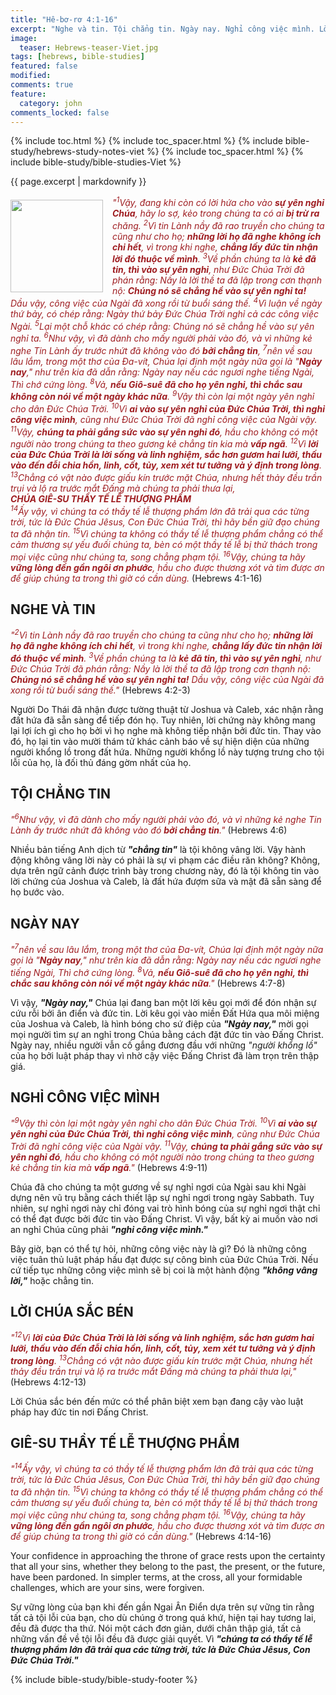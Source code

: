 ```yaml
---
title: "Hê-bơ-rơ 4:1-16"
excerpt: "Nghe và tin. Tội chẳng tin. Ngày nay. Nghỉ công việc mình. Lời Chúa sắc bén. Giê-su Thầy Tế Lễ Thượng Phẩm."
image:
  teaser: Hebrews-teaser-Viet.jpg
tags: [hebrews, bible-studies]
featured: false
modified:
comments: true
feature:
  category: john
comments_locked: false
---
```


{% include toc.html %}
{% include toc_spacer.html %}
{% include bible-study/hebrews-study-notes-viet %}
{% include toc_spacer.html %}
{% include bible-study/bible-studies-Viet %}

{{ page.excerpt | markdownify }}

<div>
<p>
<img alt src="{{ site.url }}/assets/images/Hebrews-teaser-Viet.jpg" style="border: 0px none; margin: 7px 15px 0px 0px; max-width: 100%; height: 148px; padding: 0px; float: left;">
    <span style="color: rgb(159, 29, 33);"><i>"<sup>1</sup>Vậy, đang khi còn có lời hứa cho vào <strong>sự yên nghỉ Chúa</strong>, hãy lo sợ, kẻo trong chúng ta có ai <strong>bị trừ ra</strong> chăng. <sup>2</sup>Vì tin Lành nầy đã rao truyền cho chúng ta cũng như cho họ; <strong>những lời họ đã nghe không ích chi hết</strong>, vì trong khi nghe, <strong>chẳng lấy đức tin nhận lời đó thuộc về mình</strong>. <sup>3</sup>Về phần chúng ta là <strong>kẻ đã tin, thì vào sự yên nghỉ</strong>, như Ðức Chúa Trời đã phán rằng: Nầy là lời thề ta đã lập trong cơn thạnh nộ: <strong>Chúng nó sẽ chẳng hề vào sự yên nghỉ ta!</strong> Dầu vậy, công việc của Ngài đã xong rồi từ buổi sáng thế. <sup>4</sup>Vì luận về ngày thứ bảy, có chép rằng: Ngày thứ bảy Ðức Chúa Trời nghỉ cả các công việc Ngài. <sup>5</sup>Lại một chỗ khác có chép rằng: Chúng nó sẽ chẳng hề vào sự yên nghỉ ta. <sup>6</sup>Như vậy, vì đã dành cho mấy người phải vào đó, và vì những kẻ nghe Tin Lành ấy trước nhứt đã không vào đó <strong>bởi chẳng tin</strong>, <sup>7</sup>nên về sau lâu lắm, trong một thơ của Ða-vít, Chúa lại định một ngày nữa gọi là "<strong>Ngày nay</strong>," như trên kia đã dẫn rằng: Ngày nay nếu các ngươi nghe tiếng Ngài, Thì chớ cứng lòng. <sup>8</sup>Vả, <strong>nếu Giô-suê đã cho họ yên nghỉ, thì chắc sau không còn nói về một ngày khác nữa</strong>. <sup>9</sup>Vậy thì còn lại một ngày yên nghỉ cho dân Ðức Chúa Trời. <sup>10</sup>Vì <strong>ai vào sự yên nghỉ của Ðức Chúa Trời, thì nghỉ công việc mình</strong>, cũng như Ðức Chúa Trời đã nghỉ công việc của Ngài vậy. <sup>11</sup>Vậy, <strong>chúng ta phải gắng sức vào sự yên nghỉ đó</strong>, hầu cho không có một người nào trong chúng ta theo gương kẻ chẳng tin kia mà <strong>vấp ngã</strong>. <sup>12</sup>Vì <strong>lời của Ðức Chúa Trời là lời sống và linh nghiệm, sắc hơn gươm hai lưỡi, thấu vào đến đỗi chia hồn, linh, cốt, tủy, xem xét tư tưởng và ý định trong lòng</strong>. <sup>13</sup>Chẳng có vật nào được giấu kín trước mặt Chúa, nhưng hết thảy đều trần trụi và lộ ra trước mắt Ðấng mà chúng ta phải thưa lại, <br /><strong>CHÚA GIÊ-SU THẦY TẾ LỄ THƯỢNG PHẨM</strong><br /><sup>14</sup>Ấy vậy, vì chúng ta có thầy tế lễ thượng phẩm lớn đã trải qua các từng trời, tức là Ðức Chúa Jêsus, Con Ðức Chúa Trời, thì hãy bền giữ đạo chúng ta đã nhận tin. <sup>15</sup>Vì chúng ta không có thầy tế lễ thượng phẩm chẳng có thể cảm thương sự yếu đuối chúng ta, bèn có một thầy tế lễ bị thử thách trong mọi việc cũng như chúng ta, song chẳng phạm tội. <sup>16</sup>Vậy, chúng ta hãy <strong>vững lòng đến gần ngôi ơn phước</strong>, hầu cho được thương xót và tìm được ơn để giúp chúng ta trong thì giờ có cần dùng. </i></span> (Hebrews 4:1-16)</p></div>

## NGHE VÀ TIN

<span style="color: rgb(159, 29, 33);">
<i>"<sup>2</sup>Vì tin Lành nầy đã rao truyền cho chúng ta cũng như cho họ; <strong>những lời họ đã nghe không ích chi hết</strong>, vì trong khi nghe, <strong>chẳng lấy đức tin nhận lời đó thuộc về mình</strong>. <sup>3</sup>Về phần chúng ta là <strong>kẻ đã tin, thì vào sự yên nghỉ</strong>, như Ðức Chúa Trời đã phán rằng: Nầy là lời thề ta đã lập trong cơn thạnh nộ: <strong>Chúng nó sẽ chẳng hề vào sự yên nghỉ ta!</strong> Dầu vậy, công việc của Ngài đã xong rồi từ buổi sáng thế."</i></span> (Hebrews 4:2-3)

Người Do Thái đã nhận được tường thuật từ Joshua và Caleb, xác nhận rằng đất hứa đã sẵn sàng để tiếp đón họ. Tuy nhiên, lời chứng này không mang lại lợi ích gì cho họ bởi vì họ nghe mà không tiếp nhận bởi đức tin. Thay vào đó, họ lại tin vào mười thám tử khác cảnh báo về sự hiện diện của những người khổng lồ trong đất hứa. Những người khổng lồ này tượng trưng cho tội lỗi của họ, là đối thủ đáng gờm nhất của họ.

## TỘI CHẲNG TIN

<span style="color: rgb(159, 29, 33);">
<i>"<sup>6</sup>Như vậy, vì đã dành cho mấy người phải vào đó, và vì những kẻ nghe Tin Lành ấy trước nhứt đã không vào đó <strong>bởi chẳng tin</strong>."</i></span> (Hebrews 4:6)

Nhiều bản tiếng Anh dịch từ ***"chẳng tin"*** là tội không vâng lời. Vậy hành động không vâng lời này có phải là sự vi phạm các điều răn không? Không, dựa trên ngữ cảnh được trình bày trong chương này, đó là tội không tin vào lời chứng của Joshua và Caleb, là đất hứa đượm sữa và mật đã sẵn sàng để họ bước vào.

## NGÀY NAY

<span style="color: rgb(159, 29, 33);">
<i>"<sup>7</sup>nên về sau lâu lắm, trong một thơ của Ða-vít, Chúa lại định một ngày nữa gọi là "<strong>Ngày nay</strong>," như trên kia đã dẫn rằng: Ngày nay nếu các ngươi nghe tiếng Ngài, Thì chớ cứng lòng. <sup>8</sup>Vả, <strong>nếu Giô-suê đã cho họ yên nghỉ, thì chắc sau không còn nói về một ngày khác nữa</strong>."</i></span> (Hebrews 4:7-8)

Vì vậy, ***"Ngày nay,"*** Chúa lại đang ban một lời kêu gọi mới để đón nhận sự cứu rỗi bởi ân điển và đức tin. Lời kêu gọi vào miền Đất Hứa qua môi miệng của Joshua và Caleb, là hình bóng cho sứ điệp của ***"Ngày nay,"*** mời gọi mọi người tìm sự an nghỉ trong Chúa bằng cách đặt đức tin vào Đấng Christ. Ngày nay, nhiều người vẫn cố gắng đương đầu với những *"người khổng lồ"* của họ bởi luật pháp thay vì nhờ cậy việc Đấng Christ đã làm trọn trên thập giá.

## NGHỈ CÔNG VIỆC MÌNH

<span style="color: rgb(159, 29, 33);">
<i>"<sup>9</sup>Vậy thì còn lại một ngày yên nghỉ cho dân Ðức Chúa Trời. <sup>10</sup>Vì <strong>ai vào sự yên nghỉ của Ðức Chúa Trời, thì nghỉ công việc mình</strong>, cũng như Ðức Chúa Trời đã nghỉ công việc của Ngài vậy. <sup>11</sup>Vậy, <strong>chúng ta phải gắng sức vào sự yên nghỉ đó</strong>, hầu cho không có một người nào trong chúng ta theo gương kẻ chẳng tin kia mà <strong>vấp ngã</strong>."</i></span> (Hebrews 4:9-11)

Chúa đã cho chúng ta một gương về sự nghỉ ngơi của Ngài sau khi Ngài dựng nên vũ trụ bằng cách thiết lập sự nghỉ ngơi trong ngày Sabbath. Tuy nhiên, sự nghỉ ngơi này chỉ đóng vai trò hình bóng của sự nghỉ ngơi thật chỉ có thể đạt được bởi đức tin vào Đấng Christ. Vì vậy, bất kỳ ai muốn vào nơi an nghỉ Chúa cũng phải ***"nghỉ công việc mình."***

Bây giờ, bạn có thể tự hỏi, những công việc này là gì? Đó là những công việc tuân thủ luật pháp hầu đạt được sự công bình của Đức Chúa Trời. Nếu cứ tiếp tục những công việc mình sẽ bị coi là một hành động ***"không vâng lời,"*** hoặc chẳng tin.

## LỜI CHÚA SẮC BÉN

<span style="color: rgb(159, 29, 33);">
<i>"<sup>12</sup>Vì <strong>lời của Ðức Chúa Trời là lời sống và linh nghiệm, sắc hơn gươm hai lưỡi, thấu vào đến đỗi chia hồn, linh, cốt, tủy, xem xét tư tưởng và ý định trong lòng</strong>. <sup>13</sup>Chẳng có vật nào được giấu kín trước mặt Chúa, nhưng hết thảy đều trần trụi và lộ ra trước mắt Ðấng mà chúng ta phải thưa lại,"</i></span> (Hebrews 4:12-13)

Lời Chúa sắc bén đến mức có thể phân biệt xem bạn đang cậy vào luật pháp hay đức tin nơi Đấng Christ.

## GIÊ-SU THẦY TẾ LỄ THƯỢNG PHẨM

<span style="color: rgb(159, 29, 33);">
<i>"<sup>14</sup>Ấy vậy, vì chúng ta có thầy tế lễ thượng phẩm lớn đã trải qua các từng trời, tức là Ðức Chúa Jêsus, Con Ðức Chúa Trời, thì hãy bền giữ đạo chúng ta đã nhận tin. <sup>15</sup>Vì chúng ta không có thầy tế lễ thượng phẩm chẳng có thể cảm thương sự yếu đuối chúng ta, bèn có một thầy tế lễ bị thử thách trong mọi việc cũng như chúng ta, song chẳng phạm tội. <sup>16</sup>Vậy, chúng ta hãy <strong>vững lòng đến gần ngôi ơn phước</strong>, hầu cho được thương xót và tìm được ơn để giúp chúng ta trong thì giờ có cần dùng."</i></span> (Hebrews 4:14-16)

Your confidence in approaching the throne of grace rests upon the certainty that all your sins, whether they belong to the past, the present, or the future, have been pardoned. In simpler terms, at the cross, all your formidable challenges, which are your sins, were forgiven.

Sự vững lòng của bạn khi đến gần Ngai Ân Điển dựa trên sự vững tin rằng tất cả tội lỗi của bạn, cho dù chúng ở trong quá khứ, hiện tại hay tương lai, đều đã được tha thứ. Nói một cách đơn giản, dưới chân thập giá, tất cả những vấn đề về tội lỗi đều đã được giải quyết. Vì ***"chúng ta có thầy tế lễ thượng phẩm lớn đã trải qua các từng trời, tức là Ðức Chúa Jêsus, Con Ðức Chúa Trời."***

{% include bible-study/bible-study-footer %}

